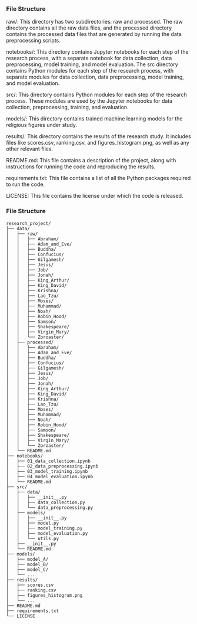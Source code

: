 ### File Structure 

raw/: This directory has two subdirectories: raw and processed. The raw directory contains all the raw data files, and the processed directory contains the processed data files that are generated by running the data preprocessing scripts.

notebooks/: This directory contains Jupyter notebooks for each step of the research process, with a separate notebook for data collection, data preprocessing, model training, and model evaluation. The src directory contains Python modules for each step of the research process, with separate modules for data collection, data preprocessing, model training, and model evaluation.

src/: This directory contains Python modules for each step of the research process. These modules are used by the Jupyter notebooks for data collection, preprocessing, training, and evaluation.

models/: This directory contains trained machine learning models for the religious figures under study.

results/: This directory contains the results of the research study. It includes files like scores.csv, ranking.csv, and figures_histogram.png, as well as any other relevant files.

README.md: This file contains a description of the project, along with instructions for running the code and reproducing the results.

requirements.txt: This file contains a list of all the Python packages required to run the code.

LICENSE: This file contains the license under which the code is released.

### File Structure 
```
research_project/
├── data/
│   ├── raw/
│   │   ├── Abraham/
│   │   ├── Adam_and_Eve/
│   │   ├── Buddha/
│   │   ├── Confucius/
│   │   ├── Gilgamesh/
│   │   ├── Jesus/
│   │   ├── Job/
│   │   ├── Jonah/
│   │   ├── King_Arthur/
│   │   ├── King_David/
│   │   ├── Krishna/
│   │   ├── Lao_Tzu/
│   │   ├── Moses/
│   │   ├── Muhammad/
│   │   ├── Noah/
│   │   ├── Robin_Hood/
│   │   ├── Samson/
│   │   ├── Shakespeare/
│   │   ├── Virgin_Mary/
│   │   └── Zoroaster/
│   ├── processed/
│   │   ├── Abraham/
│   │   ├── Adam_and_Eve/
│   │   ├── Buddha/
│   │   ├── Confucius/
│   │   ├── Gilgamesh/
│   │   ├── Jesus/
│   │   ├── Job/
│   │   ├── Jonah/
│   │   ├── King_Arthur/
│   │   ├── King_David/
│   │   ├── Krishna/
│   │   ├── Lao_Tzu/
│   │   ├── Moses/
│   │   ├── Muhammad/
│   │   ├── Noah/
│   │   ├── Robin_Hood/
│   │   ├── Samson/
│   │   ├── Shakespeare/
│   │   ├── Virgin_Mary/
│   │   └── Zoroaster/
│   └── README.md
├── notebooks/
│   ├── 01_data_collection.ipynb
│   ├── 02_data_preprocessing.ipynb
│   ├── 03_model_training.ipynb
│   ├── 04_model_evaluation.ipynb
│   └── README.md
├── src/
│   ├── data/
│   │   ├── __init__.py
│   │   ├── data_collection.py
│   │   └── data_preprocessing.py
│   ├── models/
│   │   ├── __init__.py
│   │   ├── model.py
│   │   ├── model_training.py
│   │   ├── model_evaluation.py
│   │   └── utils.py
│   ├── __init__.py
│   └── README.md
├── models/
│   ├── model_A/
│   ├── model_B/
│   ├── model_C/
│   └── ...
├── results/
│   ├── scores.csv
│   ├── ranking.csv
│   ├── figures_histogram.png
│   └── ...
├── README.md
├── requirements.txt
└── LICENSE
```

